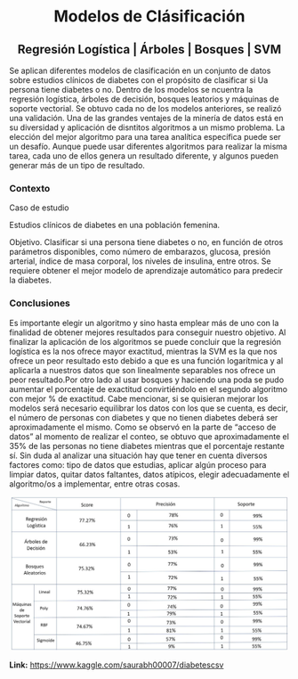 <h1 align="center"> Modelos de Clásificación </h1>
<h2 align="center"> Regresión Logística | Árboles | Bosques | SVM </h2>

Se aplican diferentes modelos de clasificación en un conjunto de datos sobre estudios clínicos de diabetes con el propósito de clasificar si Ua persona tiene diabetes o no. Dentro de los modelos se ncuentra la regresión logística, árboles de decisión, bosques leatorios y máquinas de soporte vectorial. Se obtuvo cada no de los modelos anteriores, se realizó una validación.
Una de las grandes ventajes de la minería de datos está en su diversidad y aplicación de disntitos algoritmos a un mismo problema. La elección del mejor algoritmo para una tarea analítica específica puede ser un desafío. Aunque puede usar diferentes algoritmos para realizar la misma tarea, cada uno de ellos genera un resultado diferente, y algunos pueden generar más de un tipo de resultado.

### **Contexto**
Caso de estudio

Estudios clínicos de diabetes en una población femenina.


Objetivo. Clasificar si una persona tiene diabetes o no, en función de otros parámetros disponibles, como número de embarazos, glucosa, presión arterial, índice de masa corporal, los niveles de insulina, entre otros. Se requiere obtener el mejor modelo de aprendizaje automático para predecir la diabetes.

### **Conclusiones**
Es importante elegir un algoritmo y sino hasta emplear más de uno con la finalidad de obtener mejores resultados para conseguir nuestro objetivo. Al finalizar la aplicación de los algoritmos se puede concluir que la regresión logística es la nos ofrece mayor exactitud, mientras la SVM es la que nos ofrece un peor resultado esto debido a que es una función logarítmica y al aplicarla a nuestros datos que son linealmente separables nos ofrece un peor resultado.Por otro lado al usar bosques y haciendo una poda se pudo aumentar el porcentaje de exactitud convirtiéndolo en el segundo algoritmo con mejor % de exactitud. 
Cabe mencionar, si se quisieran mejorar los modelos será necesario equilibrar los datos con los que se cuenta, es decir, el número de personas con diabetes y que no tienen diabetes deberá ser aproximadamente el mismo. Como se observó en la parte de “acceso de datos” al momento de realizar el conteo, se obtuvo que aproximadamente el 35% de las personas no tiene diabetes mientras que el porcentaje restante sí. Sin duda al analizar una situación hay que tener en cuenta diversos factores como: tipo de datos que estudias, aplicar algún proceso para limpiar datos, quitar datos faltantes, datos atípicos, elegir adecuadamente  el algoritmo/os a implementar, entre otras cosas.
<p align='center'>
  <a href="https://github.com/LuisJavierFI/ModelosDeClasificacion"><img src = "ModelosdeClasificacion.JPG"  width = 500> </a>
</p>

**Link:**
https://www.kaggle.com/saurabh00007/diabetescsv
